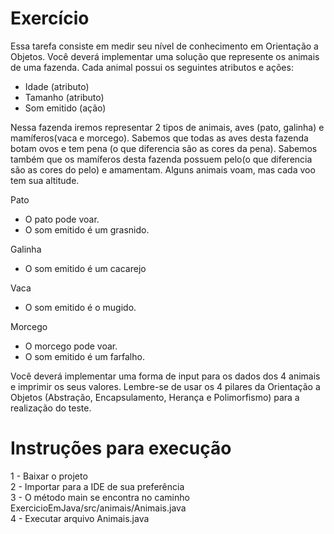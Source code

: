 # Exercício
Essa tarefa consiste em medir seu nível de conhecimento em Orientação a
Objetos.
Você deverá implementar uma solução que represente os animais de uma fazenda.
Cada animal possui os seguintes atributos e ações:

- Idade (atributo)
- Tamanho (atributo)
- Som emitido (ação)<br/>

Nessa fazenda iremos representar 2 tipos de animais, aves (pato, galinha) e
mamíferos(vaca e morcego). Sabemos que todas as aves desta fazenda botam
ovos e tem pena (o que diferencia são as cores da pena). Sabemos também que os
mamíferos desta fazenda possuem pelo(o que diferencia são as cores do pelo) e
amamentam. Alguns animais voam, mas cada voo tem sua altitude.

Pato
- O pato pode voar.
- O som emitido é um grasnido.<br/>

Galinha
- O som emitido é um cacarejo<br/>

Vaca
- O som emitido é o mugido.<br/>

Morcego
- O morcego pode voar.<br/>
- O som emitido é um farfalho.<br/>

Você deverá implementar uma forma de input para os dados dos 4 animais e
imprimir os seus valores.
Lembre-se de usar os 4 pilares da Orientação a Objetos (Abstração,
Encapsulamento, Herança e Polimorfismo) para a realização do teste.

# Instruções para execução
1 - Baixar o projeto <br/>
2 - Importar para a IDE de sua preferência <br/>
3 - O método main se encontra no caminho ExercicioEmJava/src/animais/Animais.java <br/>
4 - Executar arquivo Animais.java
